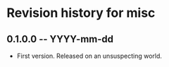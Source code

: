 # Revision history for misc

## 0.1.0.0 -- YYYY-mm-dd

* First version. Released on an unsuspecting world.

